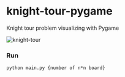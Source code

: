 # knight-tour-pygame
Knight tour problem visualizing with Pygame

![knight-tour](https://user-images.githubusercontent.com/74141558/224475207-4078a069-9d38-4b04-a7ec-433b819c987f.gif)

### Run

```
python main.py {number of n*n board}
```
